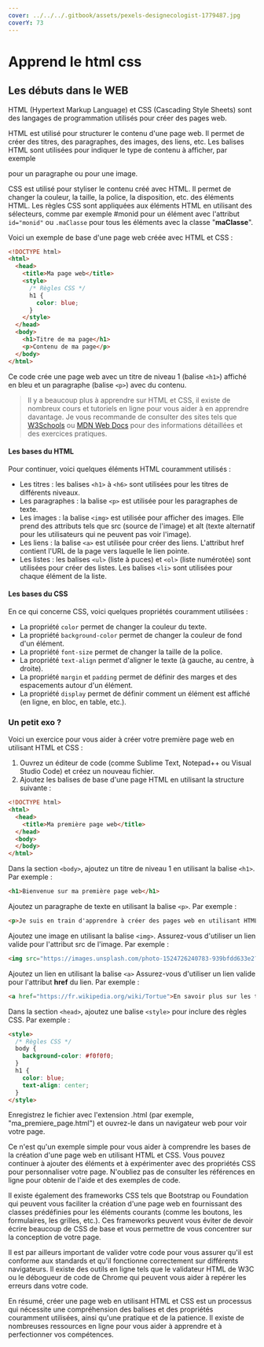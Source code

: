 ```yaml
---
cover: ../../../.gitbook/assets/pexels-designecologist-1779487.jpg
coverY: 73
---
```


# Apprend le html css

## Les débuts dans le WEB

HTML (Hypertext Markup Language) et CSS (Cascading Style Sheets) sont des langages de programmation utilisés pour créer des pages web.

HTML est utilisé pour structurer le contenu d'une page web. Il permet de créer des titres, des paragraphes, des images, des liens, etc. Les balises HTML sont utilisées pour indiquer le type de contenu à afficher, par exemple

pour un paragraphe ou  pour une image.

CSS est utilisé pour styliser le contenu créé avec HTML. Il permet de changer la couleur, la taille, la police, la disposition, etc. des éléments HTML. Les règles CSS sont appliquées aux éléments HTML en utilisant des sélecteurs, comme par exemple #monid pour un élément avec l'attribut `id="monid"` ou `.maClasse` pour tous les éléments avec la classe "**maClasse**".

Voici un exemple de base d'une page web créée avec HTML et CSS :

```html
<!DOCTYPE html>
<html>
  <head>
    <title>Ma page web</title>
    <style>
      /* Règles CSS */
      h1 {
        color: blue;
      }
    </style>
  </head>
  <body>
    <h1>Titre de ma page</h1>
    <p>Contenu de ma page</p>
  </body>
</html>
```

Ce code crée une page web avec un titre de niveau 1 (balise `<h1>`) affiché en bleu et un paragraphe (balise `<p>`) avec du contenu.

> Il y a beaucoup plus à apprendre sur HTML et CSS, il existe de nombreux cours et tutoriels en ligne pour vous aider à en apprendre davantage. Je vous recommande de consulter des sites tels que [W3Schools](https://www.w3schools.com/html/html\_exercises.asp) ou [MDN Web Docs](https://developer.mozilla.org/fr/) pour des informations détaillées et des exercices pratiques.

#### Les bases du HTML

Pour continuer, voici quelques éléments HTML couramment utilisés :

* Les titres : les balises `<h1>` à `<h6>` sont utilisées pour les titres de différents niveaux.
* Les paragraphes : la balise `<p>` est utilisée pour les paragraphes de texte.
* Les images : la balise `<img>` est utilisée pour afficher des images. Elle prend des attributs tels que src (source de l'image) et alt (texte alternatif pour les utilisateurs qui ne peuvent pas voir l'image).
* Les liens : la balise `<a>` est utilisée pour créer des liens. L'attribut href contient l'URL de la page vers laquelle le lien pointe.
* Les listes : les balises `<ul>` (liste à puces) et `<ol>` (liste numérotée) sont utilisées pour créer des listes. Les balises `<li>` sont utilisées pour chaque élément de la liste.

#### Les bases du CSS

En ce qui concerne CSS, voici quelques propriétés couramment utilisées :

* La propriété `color` permet de changer la couleur du texte.
* La propriété `background-color` permet de changer la couleur de fond d'un élément.
* La propriété `font-size` permet de changer la taille de la police.
* La propriété `text-align` permet d'aligner le texte (à gauche, au centre, à droite).
* La propriété `margin` et `padding` permet de définir des marges et des espacements autour d'un élément.
* La propriété `display` permet de définir comment un élément est affiché (en ligne, en bloc, en table, etc.).

### Un petit exo ?

Voici un exercice pour vous aider à créer votre première page web en utilisant HTML et CSS :

1. Ouvrez un éditeur de code (comme Sublime Text, Notepad++ ou Visual Studio Code) et créez un nouveau fichier.
2. Ajoutez les balises de base d'une page HTML en utilisant la structure suivante :

```html
<!DOCTYPE html>
<html>
  <head>
    <title>Ma première page web</title>
  </head>
  <body>
  </body>
</html>
```

Dans la section `<body>`, ajoutez un titre de niveau 1 en utilisant la balise `<h1>`. Par exemple :

```html
<h1>Bienvenue sur ma première page web</h1>
```

Ajoutez un paragraphe de texte en utilisant la balise `<p>`. Par exemple :

```html
<p>Je suis en train d'apprendre à créer des pages web en utilisant HTML et CSS.</p>
```

Ajoutez une image en utilisant la balise `<img>`. Assurez-vous d'utiliser un lien valide pour l'attribut src de l'image. Par exemple :

```html
<img src="https://images.unsplash.com/photo-1524726240783-939bfdd633e2?ixlib=rb-4.0.3&ixid=MnwxMjA3fDB8MHxwaG90by1wYWdlfHx8fGVufDB8fHx8&auto=format&fit=crop&w=1974&q=80" alt="Une photo de paysage">
```

Ajoutez un lien en utilisant la balise `<a>` Assurez-vous d'utiliser un lien valide pour l'attribut **href** du lien. Par exemple :

```html
<a href="https://fr.wikipedia.org/wiki/Tortue">En savoir plus sur les tortues</a>
```

Dans la section `<head>`, ajoutez une balise `<style>` pour inclure des règles CSS. Par exemple :

```html
<style>
  /* Règles CSS */
  body {
    background-color: #f0f0f0;
  }
  h1 {
    color: blue;
    text-align: center;
  }
</style>
```

Enregistrez le fichier avec l'extension .html (par exemple, "ma\_premiere\_page.html") et ouvrez-le dans un navigateur web pour voir votre page.

Ce n'est qu'un exemple simple pour vous aider à comprendre les bases de la création d'une page web en utilisant HTML et CSS. Vous pouvez continuer à ajouter des éléments et à expérimenter avec des propriétés CSS pour personnaliser votre page. N'oubliez pas de consulter les références en ligne pour obtenir de l'aide et des exemples de code.

Il existe également des frameworks CSS tels que Bootstrap ou Foundation qui peuvent vous faciliter la création d'une page web en fournissant des classes prédéfinies pour les éléments courants (comme les boutons, les formulaires, les grilles, etc.). Ces frameworks peuvent vous éviter de devoir écrire beaucoup de CSS de base et vous permettre de vous concentrer sur la conception de votre page.

Il est par ailleurs important de valider votre code pour vous assurer qu'il est conforme aux standards et qu'il fonctionne correctement sur différents navigateurs. Il existe des outils en ligne tels que le validateur HTML de W3C ou le débogueur de code de Chrome qui peuvent vous aider à repérer les erreurs dans votre code.

En résumé, créer une page web en utilisant HTML et CSS est un processus qui nécessite une compréhension des balises et des propriétés couramment utilisées, ainsi qu'une pratique et de la patience. Il existe de nombreuses ressources en ligne pour vous aider à apprendre et à perfectionner vos compétences.
